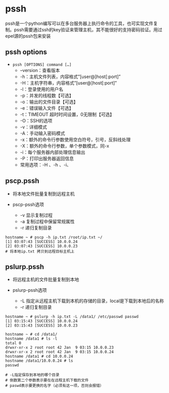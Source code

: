 # pssh

pssh是一个python编写可以在多台服务器上执行命令的工具，也可实现文件复制。pssh需要通过ssh的key验证来管理主机，其不能很好的支持密码验证。用过epel源的pssh包来安装

## pssh options

- `pssh [OPTIONS] command […]`
    - –version：查看版本
    - -h：主机文件列表，内容格式”[user@]host[:port]”
    - -H：主机字符串，内容格式”[user@]host[:port]”
    - -l：登录使用的用户名
    - -p：并发的线程数【可选】
    - -o：输出的文件目录【可选】
    - -e：错误输入文件【可选】
    - -t：TIMEOUT 超时时间设置，0无限制【可选】
    - -O：SSH的选项
    - -v：详细模式
    - -A：手动输入密码模式
    - -x：额外的命令行参数使用空白符号，引号，反斜线处理
    - -X：额外的命令行参数，单个参数模式，同-x
    - -i：每个服务器内部处理信息输出
    - -P：打印出服务器返回信息
    - 常用选项：-H  、-h 、-i、

## pscp.pssh

- 将本地文件批量复制到远程主机

- pscp-pssh选项
    - -v 显示复制过程
    - -a 复制过程中保留常规属性
    - -r 递归复制目录

```
hostname ~ # pscp -h ip.txt /root/ip.txt ~/
[1] 03:07:43 [SUCCESS] 10.0.0.24
[2] 03:07:43 [SUCCESS] 10.0.0.23
# 将本地ip.txt 拷贝到远程目标主机上
```

## pslurp.pssh

- 将远程主机的文件批量复制到本地

- pslurp-pssh选项
    - -L 指定从远程主机下载到本机的存储的目录，local是下载到本地后的名称
    - -r 递归复制目录

```
hostname ~ # pslurp -h ip.txt -L /data1/ /etc/passwd passwd
[1] 03:15:43 [SUCCESS] 10.0.0.24
[2] 03:15:43 [SUCCESS] 10.0.0.23

hostname ~ # cd /data1/
hostname /data1 # ls -l
total 0
drwxr-xr-x 2 root root 42 Jan  9 03:15 10.0.0.23
drwxr-xr-x 2 root root 42 Jan  9 03:15 10.0.0.24
hostname /data1 # cd 10.0.0.24
hostname /data1/10.0.0.24 # ls
passwd

# -L指定保存到本地的哪个目录
# 倒数第二个参数表示要在在远程主机下载的文件
# paswd表示要更换的名字（必须有这一项，否则会报错）
```
